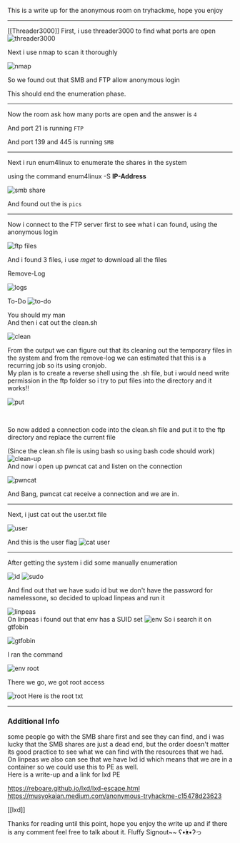 This is a write up for the anonymous room on tryhackme, hope you enjoy

----------------------------------------------------------------------------
[[Threader3000]]
First, i use threader3000 to find what ports are open
![threader3000](https://user-images.githubusercontent.com/91182217/135233000-f047ef94-b49e-4930-8910-86fa4594c446.PNG)

Next i use nmap to scan it thoroughly 

![nmap](https://user-images.githubusercontent.com/91182217/135233005-de96728d-4692-4c58-8851-2957d95455af.PNG)

So we found out that SMB and FTP allow anonymous login

This should end the enumeration phase.

----------------------------------------------------------------------------
Now the room ask how many ports are open and the answer is `4`

And port 21 is running `FTP`

And port 139 and 445 is running `SMB`

----------------------------------------------------------------------------

Next i run enum4linux to enumerate the shares in the system

using the command enum4linux -S **IP-Address**

![smb share](https://user-images.githubusercontent.com/91182217/135233952-fe0908ca-52c2-46d2-960f-87259dba711b.PNG)

And found out the is `pics`

----------------------------------------------------------------------------
Now i connect to the FTP server first to see what i can found, using the anonymous login

![ftp files](https://user-images.githubusercontent.com/91182217/135234796-493a233a-d235-48a1-8368-fa6c12f2ea99.PNG)

And i found 3 files, i use *mget* to download all the files  

Remove-Log

![logs](https://user-images.githubusercontent.com/91182217/135235192-43eb2180-4a4c-4df2-8da8-04013873a2e6.PNG)

To-Do
![to-do](https://user-images.githubusercontent.com/91182217/135235195-c2f74fc7-e1a8-4f7d-97e8-582208d36252.PNG)

You should my man
<br>
And then i cat out the clean.sh

![clean](https://user-images.githubusercontent.com/91182217/135235959-4445a242-fd95-438d-9a9a-fe879ee9612c.PNG)

From the output we can figure out that its cleaning out the temporary files in the system and from the remove-log we can estimated that this is a recurring job so its using cronjob. 
<br>
My plan is to create a reverse shell using the .sh file, but i would need write permission in the ftp folder so i try to put files into the directory and it works!!

![put](https://user-images.githubusercontent.com/91182217/135235957-549da88c-7f8c-4688-8893-e6bd51f0b79e.PNG)

<br>

So now added a connection code into the clean.sh file and put it to the ftp directory and replace the current file 

(Since the clean.sh file is using bash so using bash code should work)
![clean-up](https://user-images.githubusercontent.com/91182217/135235954-35bdc495-afe9-4f40-ae4e-a36a63751318.PNG)
<br>
And now i open up pwncat cat and listen on the connection

![pwncat](https://user-images.githubusercontent.com/91182217/135235952-b7e33f85-61e3-4532-9819-43d35b9d692b.PNG)

And Bang, pwncat cat receive a connection and we are in.

----------------------------------------------------------------------------
Next, i just cat out the user.txt file 

![user](https://user-images.githubusercontent.com/91182217/135238437-40ba6893-3bcb-4c82-82f8-2424ac46d3ab.png)

And this is the user flag
![cat user](https://user-images.githubusercontent.com/91182217/135238916-e1acc128-85e5-49fb-b967-21ca745e4b39.PNG)

----------------------------------------------------------------------------
After getting the system i did some manually enumeration 

![id](https://user-images.githubusercontent.com/91182217/135238430-25c958d0-846a-48d8-9063-d100ff244113.PNG)
![sudo](https://user-images.githubusercontent.com/91182217/135238432-ae461ca8-051f-4349-97c1-76f9183ed4d7.PNG)

And find out that we have sudo id but we don't have the password for namelessone, so decided to upload linpeas and run it

![linpeas](https://user-images.githubusercontent.com/91182217/135238420-45535467-3845-49c8-8866-d91315ab7073.PNG)
<br>
On linpeas i found out that env has a SUID set
![env](https://user-images.githubusercontent.com/91182217/135239337-9f028be8-105e-42bf-9791-6b85ef193e22.PNG)
So i search it on gtfobin

![gtfobin](https://user-images.githubusercontent.com/91182217/135239346-b245ff60-7292-4dbe-a3a6-56c29eaf6c3c.PNG)

I ran the command

![env root](https://user-images.githubusercontent.com/91182217/135239342-5e9ce7d8-de45-409c-8ff3-36c1f1a4cb1b.PNG)

There we go, we got root access


![root](https://user-images.githubusercontent.com/91182217/135239785-3c34ffac-3d74-40d6-aebe-7787c4c3464a.PNG)
Here is the root txt

----------------------------------------------------------------------------
### Additional Info 

some people go with the SMB share first and see they can find, and i was lucky that the SMB shares are just a dead end, but the order doesn't matter its good practice to see what we can find with the resources that we had.
<br>
On linpeas we also can see that we have lxd id which means that we are in a container so we could use this to PE as well. 
<br>
Here is a write-up and a link for lxd PE 

https://reboare.github.io/lxd/lxd-escape.html
https://musyokaian.medium.com/anonymous-tryhackme-c15478d23623

[[lxd]]

Thanks for reading until this point, hope you enjoy the write up and if there is any comment feel free to talk about it.  Fluffy Signout~~ ʕ•́ᴥ•̀ʔっ